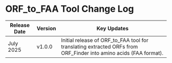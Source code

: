 # ORF_to_FAA Tool Change Log

| Release Date | Version | Key Updates |
|--------------|---------|-------------|
| July 2025    | v1.0.0  | Initial release of ORF_to_FAA tool for translating extracted ORFs from ORF_Finder into amino acids (FAA format). |
